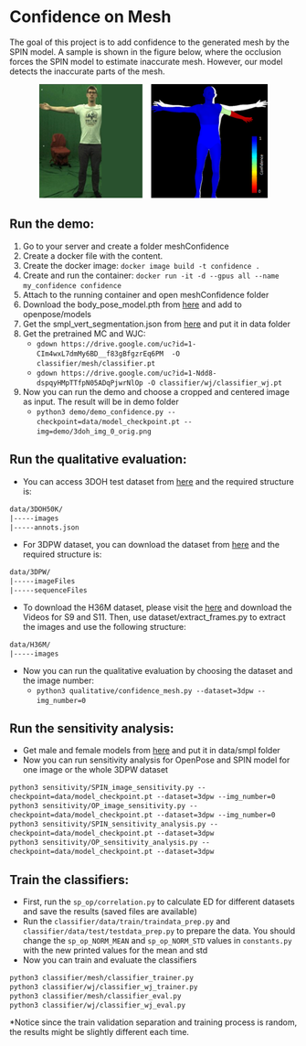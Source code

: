 # Confidence on Mesh
The goal of this project is to add confidence to the generated mesh by the SPIN model. A sample is shown in the figure below, where the occlusion forces the SPIN model to estimate inaccurate mesh. However, our model detects the inaccurate parts of the mesh.

<p align="center">
	<img width="400" height="200" src="teaser.png">
</p>

## Run the demo:
1. Go to your server and create a folder meshConfidence  
2. Create a docker file with the content.  
3. Create the docker image: ```docker image build -t confidence .```  
4. Create and run the container: ```docker run -it -d --gpus all --name my_confidence confidence```  
5. Attach to the running container and open meshConfidence folder  
6. Download the body_pose_model.pth from [here](https://github.com/Hzzone/pytorch-openpose) and add to openpose/models  
7. Get the smpl_vert_segmentation.json from [here](https://github.com/Meshcapade/wiki/tree/main/assets/SMPL_body_segmentation/smpl) and put it in data folder  
8. Get the pretrained MC and WJC:  
   - ```gdown https://drive.google.com/uc?id=1-CIm4wxL7dmMy6BD__f83gBfgzrEq6PM  -O classifier/mesh/classifier.pt```  
   - ```gdown https://drive.google.com/uc?id=1-Ndd8-dspqyHMpTTfpN05ADqPjwrNlOp -O classifier/wj/classifier_wj.pt```  
9. Now you can run the demo and choose a cropped and centered image as input. The result will be in demo folder
   - ```python3 demo/demo_confidence.py --checkpoint=data/model_checkpoint.pt --img=demo/3doh_img_0_orig.png```  

## Run the qualitative evaluation:
- You can access 3DOH test dataset from [here](https://www.yangangwang.com) and the required structure is:
```
data/3DOH50K/
|-----images
|-----annots.json
```
- For 3DPW dataset, you can download the dataset from [here](https://virtualhumans.mpi-inf.mpg.de/3DPW) and the required structure is:
```
data/3DPW/
|-----imageFiles
|-----sequenceFiles
```
- To download the H36M dataset, please visit the [here](http://vision.imar.ro/human3.6m/description.php) and download the Videos for S9 and S11. Then, use dataset/extract_frames.py to extract the images and use the following structure:
```
data/H36M/
|-----images
```
- Now you can run the qualitative evaluation by choosing the dataset and the image number:
  - ```python3 qualitative/confidence_mesh.py --dataset=3dpw --img_number=0```

## Run the sensitivity analysis:
- Get male and female models from [here](https://smpl.is.tue.mpg.de/) and put it in data/smpl folder  
- Now you can run sensitivity analysis for OpenPose and SPIN model for one image or the whole 3DPW dataset
```
python3 sensitivity/SPIN_image_sensitivity.py --checkpoint=data/model_checkpoint.pt --dataset=3dpw --img_number=0
python3 sensitivity/OP_image_sensitivity.py --checkpoint=data/model_checkpoint.pt --dataset=3dpw --img_number=0
python3 sensitivity/SPIN_sensitivity_analysis.py --checkpoint=data/model_checkpoint.pt --dataset=3dpw
python3 sensitivity/OP_sensitivity_analysis.py --checkpoint=data/model_checkpoint.pt --dataset=3dpw
```
## Train the classifiers:
- First, run the ```sp_op/correlation.py``` to calculate ED for different datasets and save the results (saved files are available)  
- Run the ```classifier/data/train/traindata_prep.py``` and ```classifier/data/test/testdata_prep.py``` to prepare the data. You should change the ```sp_op_NORM_MEAN``` and ```sp_op_NORM_STD``` values in ```constants.py``` with the new printed values for the mean and std  
- Now you can train and evaluate the classifiers
```
python3 classifier/mesh/classifier_trainer.py
python3 classifier/wj/classifier_wj_trainer.py
python3 classifier/mesh/classifier_eval.py
python3 classifier/wj/classifier_wj_eval.py 
```  
*Notice since the train validation separation and training process is random, the results might be slightly different each time. 

